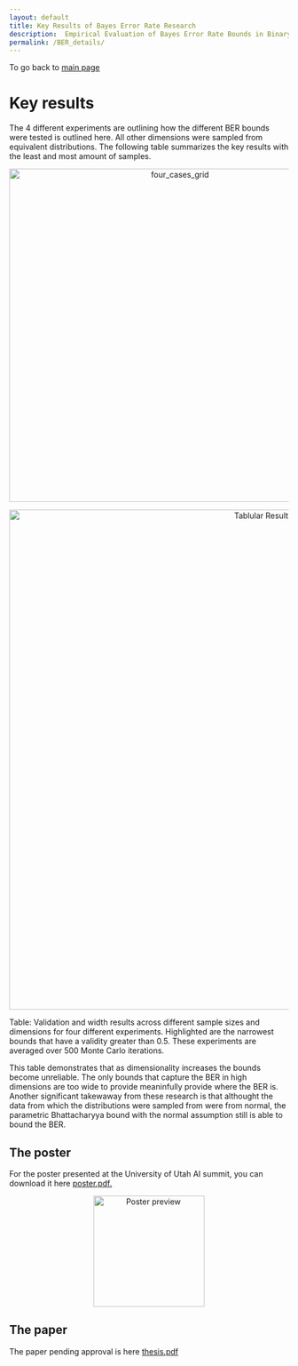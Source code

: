 ```yaml
---
layout: default
title: Key Results of Bayes Error Rate Research  
description:  Empirical Evaluation of Bayes Error Rate Bounds in Binary Classification
permalink: /BER_details/
---
```


To go back to [main page](/)

# Key results
The 4 different experiments are outlining how the different BER bounds were tested is outlined here. All other dimensions were sampled from equivalent distributions.  The following table summarizes the key results with the least and most amount of samples. 

<p align="center">
<img src="https://github.com/user-attachments/assets/78d4b5c4-ef18-4a1b-9232-7bdb6115005e" alt="four_cases_grid" width="600"/>
</p>

<p align="center">
 <img src="https://github.com/user-attachments/assets/eeec758b-7045-4f15-8b91-221681eec041" alt="Tablular Results" width="900"/>
 </p>

 Table: Validation and width results across different sample sizes and dimensions for four different experiments. Highlighted are
the narrowest bounds that have a validity greater than 0.5. These experiments are averaged over 500 Monte Carlo iterations.


This table demonstrates that as dimensionality increases the bounds become unreliable. The only bounds that capture the BER in high dimensions are too wide to provide meaninfully provide where the BER is.  Another significant takewaway from these research is that althought the data from which the distributions were sampled from were from normal, the parametric Bhattacharyya bound with the normal assumption still is able to bound the BER.

## The poster

For the poster presented at the University of Utah AI summit, you can download it here [poster.pdf.](https://github.com/user-attachments/files/20787933/poster_U_AI_summit.-.updated.pdf)

<p align="center">
 <img src="https://github.com/user-attachments/assets/4295efb5-65cf-447f-a069-4efaf518d0ab" alt="Poster preview" width="200"/>
 </p>


## The paper

The paper pending approval is here [thesis.pdf](https://github.com/user-attachments/files/20680357/thesis_pending.pdf)
